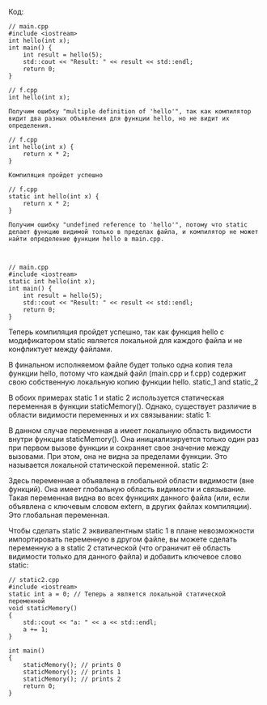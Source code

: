 ﻿Код:
````
// main.cpp
#include <iostream>
int hello(int x);
int main() {
    int result = hello(5);
    std::cout << "Result: " << result << std::endl;
    return 0;
}

// f.cpp
int hello(int x);

Получим ошибку "multiple definition of 'hello'", так как компилятор видит два разных объявления для функции hello, но не видит их определения.

// f.cpp
int hello(int x) {
    return x * 2;
}

Компиляция пройдет успешно

// f.cpp
static int hello(int x) {
    return x * 2;
}

Получим ошибку "undefined reference to 'hello'", потому что static делает функцию видимой только в пределах файла, и компилятор не может найти определение функции hello в main.cpp.



// main.cpp
#include <iostream>
static int hello(int x);
int main() {
    int result = hello(5);
    std::cout << "Result: " << result << std::endl;
    return 0;
}
````
Теперь компиляция пройдет успешно, так как функция hello с модификатором static является локальной для каждого файла и не конфликтует между файлами.

В финальном исполняемом файле будет только одна копия тела функции hello, потому что каждый файл (main.cpp и f.cpp) содержит свою собственную локальную копию функции hello.
static_1 and static_2

В обоих примерах static 1 и static 2 используется статическая переменная в функции staticMemory(). Однако, существует различие в области видимости переменных и их связывании:
static 1:

В данном случае переменная a имеет локальную область видимости внутри функции staticMemory(). Она инициализируется только один раз при первом вызове функции и сохраняет свое значение между вызовами. При этом, она не видна за пределами функции. Это называется локальной статической переменной.
static 2:

Здесь переменная a объявлена в глобальной области видимости (вне функций). Она имеет глобальную область видимости и связывание. Такая переменная видна во всех функциях данного файла (или, если объявлена с ключевым словом extern, в других файлах компиляции). Это глобальная переменная.

Чтобы сделать static 2 эквивалентным static 1 в плане невозможности импортировать переменную в другом файле, вы можете сделать переменную a в static 2 статической (что ограничит её область видимости только для данного файла) и добавить ключевое слово static:

````
// static2.cpp
#include <iostream>
static int a = 0; // Теперь a является локальной статической переменной
void staticMemory()
{
    std::cout << "a: " << a << std::endl;
    a += 1;
}

int main()
{
    staticMemory(); // prints 0
    staticMemory(); // prints 1
    staticMemory(); // prints 2
    return 0;
}

````
